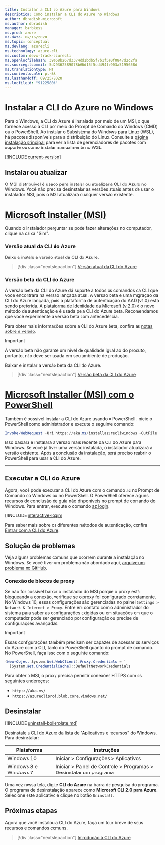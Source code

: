 ```yaml
---
title: Instalar a CLI do Azure para Windows
description: Como instalar a CLI do Azure no Windows
author: dbradish-microsoft
ms.author: dbradish
manager: barbkess
ms.prod: azure
ms.date: 06/16/2020
ms.topic: conceptual
ms.devlang: azurecli
ms.technology: azure-cli
ms.custom: devx-track-azurecli
ms.openlocfilehash: 39668b267d3374dd1bdb5f7b1f5e0f0847d2c2fa
ms.sourcegitcommit: 5d29362589078b66d15f5cd494fe903a5195658d
ms.translationtype: HT
ms.contentlocale: pt-BR
ms.lasthandoff: 09/25/2020
ms.locfileid: "91225806"
---
```

# <a name="install-azure-cli-on-windows"></a>Instalar a CLI do Azure no Windows

Para o Windows, a CLI do Azure é instalada por meio de um MSI, o que fornece acesso à CLI por meio do Prompt de Comando do Windows (CMD) ou o PowerShell.
Ao instalar o Subsistema do Windows para Linux (WSL), há pacotes disponíveis para a distribuição do Linux. Consulte a [página instalação principal](install-azure-cli.md) para ver a lista de gerenciadores de pacotes com suporte ou como instalar manualmente no WSL.

[!INCLUDE [current-version](includes/current-version.md)]

## <a name="install-or-update"></a>Instalar ou atualizar

O MSI distribuível é usado para instalar ou atualizar a CLI do Azure no Windows. Você não precisa desinstalar as versões atuais antes de usar o instalador MSI, pois o MSI atualizará qualquer versão existente.

# <a name="microsoft-installer-msi"></a>[Microsoft Installer (MSI)](#tab/azure-cli)

Quando o instalador perguntar se pode fazer alterações no computador, clique na caixa "Sim".

### <a name="azure-cli-current-version"></a>Versão atual da CLI do Azure

Baixe e instale a versão atual da CLI do Azure.  

> [!div class="nextstepaction"]
> [Versão atual da CLI do Azure](https://aka.ms/installazurecliwindows)

### <a name="azure-cli-beta-version"></a>Versão beta da CLI do Azure

A versão beta da CLI do Azure dá suporte a todos os comandos da CLI que você encontrará na versão lançada atual. A versão beta é uma migração da CLI do Azure lançada, pois a plataforma de autenticação do AAD (v1.0) está sendo preterida.  A [plataforma de Identidade da Microsoft (v 2.0)](/azure/active-directory/develop/v2-overview) é o novo método de autenticação e é usada pela CLI do Azure beta.  Recomendamos que você experimente a versão beta com antecedência.  

Para obter mais informações sobre a CLI do Azure beta, confira as [notas sobre a versão](./release-notes-azure-cli.md?tabs=azure-cli-beta).

> [!IMPORTANT]
>
> A versão beta não garante um nível de qualidade igual ao do produto, portanto, não deve ser usada em seu ambiente de produção.

Baixar e instalar a versão beta da CLI do Azure.

> [!div class="nextstepaction"]
> [Versão beta da CLI do Azure](https://aka.ms/installazurecliwindowsbeta)

# <a name="microsoft-installer-msi-with-powershell"></a>[Microsoft Installer (MSI) com o PowerShell](#tab/azure-powershell)

Também é possível instalar a CLI do Azure usando o PowerShell. Inicie o PowerShell como administrador e execute o seguinte comando:

   ```PowerShell
   Invoke-WebRequest -Uri https://aka.ms/installazurecliwindows -OutFile .\AzureCLI.msi; Start-Process msiexec.exe -Wait -ArgumentList '/I AzureCLI.msi /quiet'; rm .\AzureCLI.msi
   ```

Isso baixará e instalará a versão mais recente da CLI do Azure para Windows. Se você já tiver uma versão instalada, o instalador atualizará a versão existente. Após a conclusão da instalação, será preciso reabrir o PowerShell para usar a CLI do Azure.

---

## <a name="run-the-azure-cli"></a>Executar a CLI do Azure

Agora, você pode executar a CLI do Azure com o comando `az` no Prompt de Comando do Windows ou no PowerShell. O PowerShell oferece alguns recursos de conclusão de guia não disponíveis no prompt de comando do Windows. Para entrar, execute o comando [az login](/cli/azure/reference-index#az-login).

[!INCLUDE [interactive-login](includes/interactive-login.md)]

Para saber mais sobre os diferentes métodos de autenticação, confira [Entrar com a CLI do Azure](authenticate-azure-cli.md).

## <a name="troubleshooting"></a>Solução de problemas

Veja alguns problemas comuns que ocorrem durante a instalação no Windows. Se você tiver um problema não abordado aqui, [arquive um problema no GitHub](https://github.com/Azure/azure-cli/issues).

### <a name="proxy-blocks-connection"></a>Conexão de blocos de proxy

Se não for possível baixar o instalador do MSI porque o proxy está bloqueando a conexão, verifique se o proxy foi configurado corretamente. No Windows 10, essas configurações são gerenciadas no painel `Settings > Network & Internet > Proxy`. Entre em contato com o administrador do sistema para saber as configurações exigidas ou em situações em que o computador pode ser gerenciado por configuração ou precise de configurações avançadas.

> [!IMPORTANT]
> Essas configurações também precisam ser capazes de acessar os serviços do Azure com a CLI, tanto do PowerShell quanto do prompt de comando. No PowerShell, faça isso com o seguinte comando:
>
> ```powershell
> (New-Object System.Net.WebClient).Proxy.Credentials = `
>   [System.Net.CredentialCache]::DefaultNetworkCredentials
> ```

Para obter o MSI, o proxy precisa permitir conexões HTTPS com os seguintes endereços:

* `https://aka.ms/`
* `https://azurecliprod.blob.core.windows.net/`

## <a name="uninstall"></a>Desinstalar

[!INCLUDE [uninstall-boilerplate.md](includes/uninstall-boilerplate.md)]

Desinstale a CLI do Azure da lista de "Aplicativos e recursos" do Windows. Para desinstalar:

| Plataforma | Instruções |
|---|---|
| Windows 10 | Iniciar > Configurações > Aplicativos |
| Windows 8 e Windows 7 | Iniciar > Painel de Controle > Programas > Desinstalar um programa |

Uma vez nessa tela, digite __CLI do Azure__ na barra de pesquisa do programa. O programa de desinstalação aparece como __Microsoft CLI 2.0 para Azure__. Selecione este aplicativo e clique no botão `Uninstall`.

## <a name="next-steps"></a>Próximas etapas

Agora que você instalou a CLI do Azure, faça um tour breve de seus recursos e comandos comuns.

> [!div class="nextstepaction"]
> [Introdução à CLI do Azure](get-started-with-azure-cli.md)